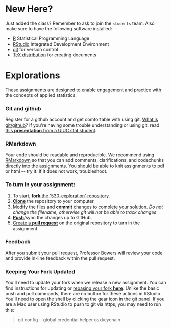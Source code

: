 # New Here? 
Just added the class? Remember to ask to join the `students` team. Also make sure to have the following software installed:  
- [R][download-r] Statistical Programming Language
- [RStudio][download-rstudio] Integrated Development Environment
- [git][download-git] for version control
- [TeX distribution][download-tex] for creating documents

# Explorations
These assignments are designed to enable engagement and practice with the concepts of applied statistics. 

### Git and github
Register for a github account and get comfortable with using git. [What is git/github][git-tour]? If you're having some trouble understanding or using git, read [this **presentation** from a UIUC stat student][coatless-presentation]. 

### RMarkdown
Your code should be readable and reproducible. We recommend using [RMarkdown][markdown-lessons] so that you can add comments, clarifications, and codechunks directly into the assignments. You should be able to knit assignments to pdf or html -- try it. If it does not work, troubleshoot.  

### To turn in your assignment: 
1. To start, [**fork** the '530-exploration' repository][forking]. 
1. [**Clone**][ref-clone] the repository to your computer.
1. Modify the files and [**commit**][ref-commit] changes to complete your solution. _Do not change the filename, otherwise git will not be able to track changes_
1. [**Push**][ref-push]/sync the changes up to GitHub.
1. [Create a **pull request**][pull-request] on the original repository to turn in the assignment. 

### Feedback
After you submit your pull request, Professor Bowers will review your code and provide in-line feedback within the pull request. 

### Keeping Your Fork Updated
You'll need to update your fork when we release a new assignment. You can find instructions for updating or [rebasing your fork __here__][rebase]. Unlike the basic push and pull commands, there are no button for these actions in RStudio. You'll need to open the shell by clicking the gear icon in the git panel. If you are a Mac user using RStudio to push to git via https, you may need to run this:  
>git config --global credential.helper osxkeychain

<!-- Links -->
[download-r]: https://cran.r-project.org/
[download-rstudio]: https://www.rstudio.com/products/rstudio/download3/
[download-git]: https://git-scm.com/downloads
[download-tex]: https://www.latex-project.org/get/
[git-tour]: https://www.youtube.com/watch?v=VUaBfYCmJls
[coatless-presentation]: https://drive.google.com/file/d/0ByNsd8qm6Gepb3RPbllVZ0tpOEU/view
[create-repo]: https://help.github.com/articles/create-a-repo
[add-to-team-action]: https://github.com/education/teachers_pet/#giving-others-access
[forking]: https://guides.github.com/activities/forking/
[ref-clone]: http://gitref.org/creating/#clone
[ref-commit]: http://gitref.org/basic/#commit
[ref-push]: http://gitref.org/remotes/#push
[pull-request]: https://help.github.com/articles/creating-a-pull-request
[markdown-lessons]: http://rmarkdown.rstudio.com/lesson-1.html
[rebase]: https://robots.thoughtbot.com/keeping-a-github-fork-updated
